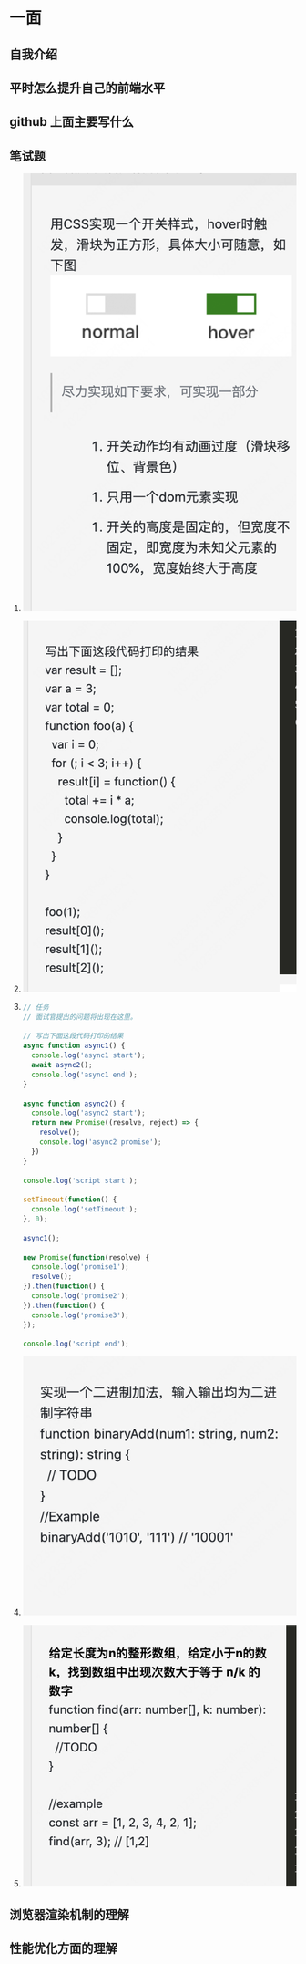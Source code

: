 # 一面

## 自我介绍

## 平时怎么提升自己的前端水平

## github 上面主要写什么

## 笔试题

1.  ![](https://raw.githubusercontent.com/LaamGinghong/pics/master/img/20200902162726.png)

2.  ![](https://raw.githubusercontent.com/LaamGinghong/pics/master/img/20200902162836.png)

3.  ```js
    // 任务
    // 面试官提出的问题将出现在这里。
    
    // 写出下面这段代码打印的结果
    async function async1() {
      console.log('async1 start');
      await async2();
      console.log('async1 end');
    }
    
    async function async2() {
      console.log('async2 start');
      return new Promise((resolve, reject) => {
        resolve();
        console.log('async2 promise');
      })
    }
    
    console.log('script start');
    
    setTimeout(function() {
      console.log('setTimeout');
    }, 0);
    
    async1();
    
    new Promise(function(resolve) {
      console.log('promise1');
      resolve();
    }).then(function() {
      console.log('promise2');
    }).then(function() {
      console.log('promise3');
    });
    
    console.log('script end');
    ```

4.  ![](https://raw.githubusercontent.com/LaamGinghong/pics/master/img/20200902163011.png)

5.  ![](https://raw.githubusercontent.com/LaamGinghong/pics/master/img/20200902163024.png)



## 浏览器渲染机制的理解

## 性能优化方面的理解


